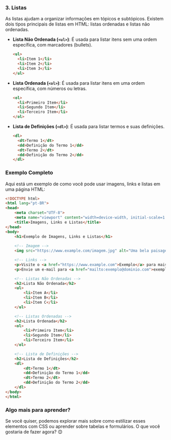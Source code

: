 ### 3. Listas

As listas ajudam a organizar informações em tópicos e subtópicos. Existem dois tipos principais de listas em HTML: listas ordenadas e listas não ordenadas.

- **Lista Não Ordenada (`<ul>`)**:
  É usada para listar itens sem uma ordem específica, com marcadores (bullets).

  ```html
  <ul>
    <li>Item 1</li>
    <li>Item 2</li>
    <li>Item 3</li>
  </ul>
  ```

- **Lista Ordenada (`<ol>`)**:
  É usada para listar itens em uma ordem específica, com números ou letras.

  ```html
  <ol>
    <li>Primeiro Item</li>
    <li>Segundo Item</li>
    <li>Terceiro Item</li>
  </ol>
  ```

- **Lista de Definições (`<dl>`)**:
  É usada para listar termos e suas definições.

  ```html
  <dl>
    <dt>Termo 1</dt>
    <dd>Definição do Termo 1</dd>
    <dt>Termo 2</dt>
    <dd>Definição do Termo 2</dd>
  </dl>
  ```

### Exemplo Completo

Aqui está um exemplo de como você pode usar imagens, links e listas em uma página HTML:

```html
<!DOCTYPE html>
<html lang="pt-BR">
<head>
    <meta charset="UTF-8">
    <meta name="viewport" content="width=device-width, initial-scale=1.0">
    <title>Imagens, Links e Listas</title>
</head>
<body>
    <h1>Exemplo de Imagens, Links e Listas</h1>
    
    <!-- Imagem -->
    <img src="https://www.example.com/imagem.jpg" alt="Uma bela paisagem" width="300">

    <!-- Links -->
    <p>Visite o <a href="https://www.example.com">Exemplo</a> para mais informações.</p>
    <p>Envie um e-mail para <a href="mailto:exemplo@dominio.com">exemplo@dominio.com</a>.</p>

    <!-- Listas Não Ordenadas -->
    <h2>Lista Não Ordenada</h2>
    <ul>
        <li>Item A</li>
        <li>Item B</li>
        <li>Item C</li>
    </ul>

    <!-- Listas Ordenadas -->
    <h2>Lista Ordenada</h2>
    <ol>
        <li>Primeiro Item</li>
        <li>Segundo Item</li>
        <li>Terceiro Item</li>
    </ol>

    <!-- Lista de Definições -->
    <h2>Lista de Definições</h2>
    <dl>
        <dt>Termo 1</dt>
        <dd>Definição do Termo 1</dd>
        <dt>Termo 2</dt>
        <dd>Definição do Termo 2</dd>
    </dl>
</body>
</html>
```

### Algo mais para aprender?

Se você quiser, podemos explorar mais sobre como estilizar esses elementos com CSS ou aprender sobre tabelas e formulários. O que você gostaria de fazer agora? 😊